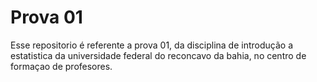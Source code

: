 
# Prova 01

<!-- badges: start -->
<!-- badges: end -->

Esse repositorio é referente a prova 01, da disciplina de introdução a estatistica da universidade federal do reconcavo da bahia, no centro de formaçao de profesores.

